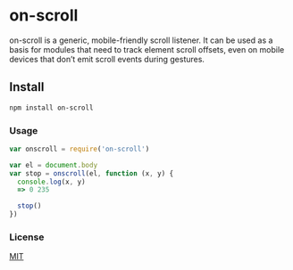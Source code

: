 # on-scroll

on-scroll is a generic, mobile-friendly scroll listener. It can be used as a basis for modules that need to track element scroll offsets, even on mobile devices that don’t emit scroll events during gestures.

## Install

```sh
npm install on-scroll
```

### Usage

```js
var onscroll = require('on-scroll')

var el = document.body
var stop = onscroll(el, function (x, y) {
  console.log(x, y)
  => 0 235

  stop()
})
```

### License
[MIT](http://opensource.org/licenses/MIT)
